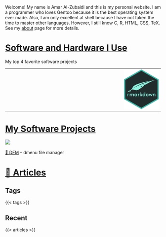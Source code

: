 
Welcome! My name is Amar Al-Zubaidi and this is my personal website. I am a programmer who loves Gentoo because it is the best operating system ever made. Also, I am only excellent at shell because I have not taken the time to master other languages. However, I still know C, R, HTML, CSS, TeX. See my [about](/about/) page for more details.

# [Software and Hardware I Use](/programs/)

<p class="caption">
My top 4 favorite software projects
</p>
<table>
<tbody>
<tr>
<td style="text-align:center; width:25%">
<img class="img-zoomable" src="https://www.gentoo.org/assets/img/logo/gentoo-logo.png" alt="" width="80%" />
</td>
<td style="text-align:center; width:25%">
<img class="img-zoomable" src="https://upload.wikimedia.org/wikipedia/commons/thumb/1/1f/Z_Shell_Logo_Color_Horizontal.svg/1024px-Z_Shell_Logo_Color_Horizontal.svg.png" alt="" />
</td>
<td style="text-align:center; width:25%">
<img class="img-zoomable" src="https://upload.wikimedia.org/wikipedia/commons/thumb/9/9a/ImageMagick_logo.svg/800px-ImageMagick_logo.svg.png" alt="" />
</td>
<td style="text-align:center; width:25%">
<img class="img-zoomable" src="https://raw.githubusercontent.com/rstudio/rmarkdown/main/man/figures/logo.png" alt="" />
</td>
</tr>
</tbody>
</table>

# [My Software Projects](/projects/)

![](/images/dfm.gif)
<p class="caption">
<a href="https://github.com/amarakon/dfm">📁 DFM<a/> – dmenu file manager
</p>

# [📜 Articles](/articles/)

<style>
#tag_tutorial:before { content: "📖" ; }
#tag_politics:before { content: "👑" ; }
#tag_computers:before { content: "🖥️ " ; }
#tag_death:before { content: "☠️" ; }
#tag_family:before { content: "👪" ; }
#tag_phones:before { content: "📱" ; }
#tag_money:before { content: "💵" ; }

#tagcloud {
    clear: both ;
    padding: 0;
    border-radius: 10px ;
    text-align: center ;
    margin: 0 auto ;
    border: solid 1px ;
    list-style: none ;
}

#tagcloud li {
    display: inline-block ;
}

#tagcloud a {
    display: block ;
    width: auto ;
    border-radius: 10px ;
    padding: .25em ;
    margin: 2px ;
}
</style>

## Tags

{{< tags >}}

## Recent

{{< articles >}}
